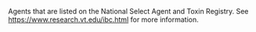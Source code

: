 Agents that are listed on the National Select Agent and Toxin Registry.
See https://www.research.vt.edu/ibc.html for more information.
